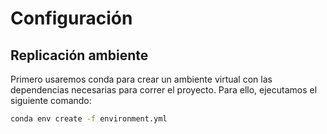 # Configuración

## Replicación ambiente

Primero usaremos conda para crear un ambiente virtual con las dependencias necesarias para correr el proyecto. Para ello, ejecutamos el siguiente comando:

```bash
conda env create -f environment.yml
```
